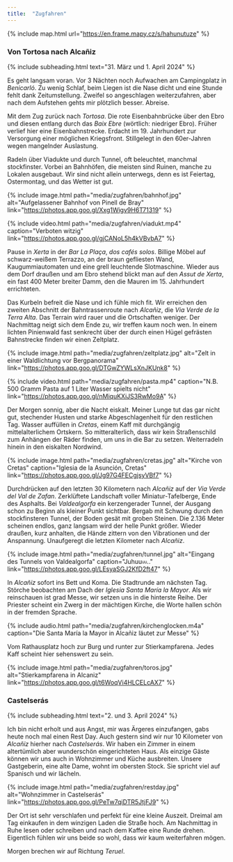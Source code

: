 ```yaml
---
title:  "Zugfahren"
---
```


{% include map.html url="https://en.frame.mapy.cz/s/hahunutuze" %}

### Von Tortosa nach Alcañiz

{% include subheading.html text="31. März und 1. April 2024" %} 

Es geht langsam voran.
Vor 3 Nächten noch Aufwachen am Campingplatz in *Benicarló*.
Zu wenig Schlaf, beim Liegen ist die Nase dicht und eine Stunde fehlt dank Zeitumstellung.
Zweifel so angeschlagen weiterzufahren, aber nach dem Aufstehen gehts mir plötzlich besser.
Abreise.

Mit dem Zug zurück nach *Tortosa*.
Die rote Eisenbahnbrücke über den Ebro und diesen entlang durch das *Baix Ebre* (wörtlich: niedriger Ebro).
Früher verlief hier eine Eisenbahnstrecke.
Erdacht im 19. Jahrhundert zur Versorgung einer möglichen Kriegsfront. 
Stillgelegt in den 60er-Jahren wegen mangelnder Auslastung.

Radeln über Viadukte und durch Tunnel, oft beleuchtet, manchmal stockfinster.
Vorbei an Bahnhöfen, die meisten sind Ruinen, manche zu Lokalen ausgebaut.
Wir sind nicht allein unterwegs, denn es ist Feiertag, Ostermontag, und das Wetter ist gut.

{% include image.html path="media/zugfahren/bahnhof.jpg" alt="Aufgelassener Bahnhof von Pinell de Bray" link="https://photos.app.goo.gl/Xxg1Wigv9H6T71319" %}

{% include video.html path="media/zugfahren/viadukt.mp4" caption="Verboten witzig" link="https://photos.app.goo.gl/gjCANoL5h4kVBvbA7" %}

Pause in *Xerta* in der *Bar La Plaça*, *dos cafés solos*.
Billige Möbel auf schwarz-weißem Terrazzo, an der braun gefliesten Wand, Kaugummiautomaten und eine grell leuchtende Slotmaschine.
Wieder aus dem Dorf draußen und am Ebro stehend blickt man auf den *Assut de Xerta*, ein fast 400 Meter breiter Damm, den die Mauren im 15. Jahrhundert errichteten.

Das Kurbeln befreit die Nase und ich fühle mich fit.
Wir erreichen den zweiten Abschnitt der Bahntrassenroute nach *Alcañiz*, die *Via Verde de la Terra Alta*.
Das Terrain wird rauer und die Ortschaften weniger.
Der Nachmittag neigt sich dem Ende zu, wir treffen kaum noch wen.
In einem lichten Pinienwald fast senkrecht über der durch einen Hügel gefrästen Bahnstrecke finden wir einen Zeltplatz.

{% include image.html path="media/zugfahren/zeltplatz.jpg" alt="Zelt in einer Waldlichtung vor Bergpanorama" link="https://photos.app.goo.gl/DTGwZYWLsXnJKUnk8" %}

{% include video.html path="media/zugfahren/pasta.mp4" caption="N.B. 500 Gramm Pasta auf 1 Liter Wasser spielts nicht" link="https://photos.app.goo.gl/nMiquKXiJS3RwMo9A" %}

Der Morgen sonnig, aber die Nacht eiskalt. 
Meiner Lunge tut das gar nicht gut, stechender Husten und starke Abgeschlagenheit für den restlichen Tag.
Wasser auffüllen in *Cretas*, einem Kaff mit durchgängig mittelalterlichem Ortskern.
So mitteralterlich, dass wir kein Straßenschild zum Anhängen der Räder finden, um uns in die Bar zu setzen.
Weiterradeln hinein in den eiskalten Nordwind.

{% include image.html path="media/zugfahren/cretas.jpg" alt="Kirche von Cretas" caption="Iglesia de la Asunción, Cretas" link="https://photos.app.goo.gl/Jg97G4FECgjsyVBf7" %}

Durchdrücken auf den letzten 30 Kilometern nach *Alcañiz* auf der *Via Verde del Val de Zafan*.
Zerklüftete Landschaft voller Miniatur-Tafelberge, Ende des Asphalts.
Bei *Valdealgorfa* ein kerzengerader Tunnel, der Ausgang schon zu Beginn als kleiner Punkt sichtbar.
Bergab mit Schwung durch den stockfinsteren Tunnel, der Boden gesät mit groben Steinen.
Die 2.136 Meter scheinen endlos, ganz langsam wird der helle Punkt größer.
Wieder draußen, kurz anhalten, die Hände zittern von den Vibrationen und der Anspannung.
Unaufgeregt die letzten Kilometer nach *Alcañiz*.

{% include image.html path="media/zugfahren/tunnel.jpg" alt="Eingang des Tunnels von Valdealgorfa" caption="Juhuu<sub><sup>uu</sup></sub>.." link="https://photos.app.goo.gl/LEsyaSGJ2KfD2ft47" %}

In *Alcañiz* sofort ins Bett und Koma.
Die Stadtrunde am nächsten Tag.
Störche beobachten am Dach der *Iglesia Santa María la Mayor*.
Als wir reinschauen ist grad Messe, wir setzen uns in die hinterste Reihe.
Der Priester scheint ein Zwerg in der mächtigen Kirche, die Worte hallen schön in der fremden Sprache.

{% include audio.html path="media/zugfahren/kirchenglocken.m4a" caption="Die Santa María la Mayor in Alcañiz läutet zur Messe" %}

Vom Rathausplatz hoch zur Burg und runter zur Stierkampfarena.
Jedes Kaff scheint hier sehenswert zu sein.

{% include image.html path="media/zugfahren/toros.jpg" alt="Stierkampfarena in Alcaniz" link="https://photos.app.goo.gl/t6WoqVi4HLCELcAX7" %}

### Castelserás

{% include subheading.html text="2. und 3. April 2024" %} 

Ich bin nicht erholt und aus Angst, mir was Ärgeres einzufangen, gabs heute noch mal einen Rest Day.
Auch gestern sind wir nur 10 Kilometer von *Alcañiz* hierher nach *Castelserás*.
Wir haben ein Zimmer in einem altertümlich aber wunderschön eingerichteten Haus.
Als einzige Gäste können wir uns auch in Wohnzimmer und Küche ausbreiten.
Unsere Gastgeberin, eine alte Dame, wohnt im obersten Stock.
Sie spricht viel auf Spanisch und wir lächeln.

{% include image.html path="media/zugfahren/restday.jpg" alt="Wohnzimmer in Castelserás" link="https://photos.app.goo.gl/PeTw7qiDTR5JtjFJ9" %}

Der Ort ist sehr verschlafen und perfekt für eine kleine Auszeit.
Dreimal am Tag einkaufen in dem winzigen Laden die Straße hoch.
Am Nachmittag in Ruhe lesen oder schreiben und nach dem Kaffee eine Runde drehen.
Eigentlich fühlen wir uns beide so wohl, dass wir kaum weiterfahren mögen.

Morgen brechen wir auf Richtung *Teruel*.